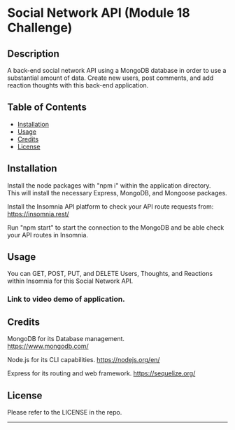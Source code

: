 # Social Network API (Module 18 Challenge)

## Description

A back-end social network API using a MongoDB database in order to use a substantial amount of data.  Create new users, post comments, and add reaction thoughts with this back-end application.

## Table of Contents

- [Installation](#installation)
- [Usage](#usage)
- [Credits](#credits)
- [License](#license)

## Installation

Install the node packages with "npm i" within the application directory.  
This will install the necessary Express, MongoDB, and Mongoose packages.  

Install the Insomnia API platform to check your API route requests from: https://insomnia.rest/  

Run "npm start" to start the connection to the MongoDB and be able check your API routes in Insomnia.  

## Usage

You can GET, POST, PUT, and DELETE Users, Thoughts, and Reactions within Insomnia for this Social Network API.

### Link to video demo of application.




## Credits

MongoDB for its Database management.  
https://www.mongodb.com/

Node.js for its CLI capabilities.
https://nodejs.org/en/

Express for its routing and web framework.
https://sequelize.org/

## License

Please refer to the LICENSE in the repo.

---